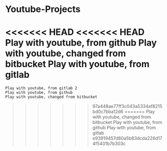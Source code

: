 # Youtube-Projects
<<<<<<< HEAD
<<<<<<< HEAD
	Play with youtube, from github
	Play with youtube, changed from bitbucket
	Play with youtube, from gitlab
=======
	Play with youtube, from gitlab 2
	Play with youtube, from github
	Play with youtube, changed from bitbucket
>>>>>>> 97a448ae77ff3c043a5334af8215bd0c7bba12d6
=======
	Play with youtube, changed from bitbucket
	Play with youtube, from github
	Play with youtube, from gitlab
>>>>>>> e93919457d80a5b83dcda226d174f5401b7b303c
